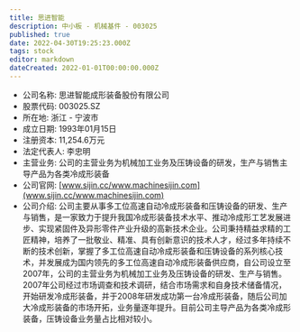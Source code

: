 ```yaml
---
title: 思进智能
description: 中小板 - 机械基件 - 003025
published: true
date: 2022-04-30T19:25:23.000Z
tags: stock
editor: markdown
dateCreated: 2022-01-01T00:00:00.000Z
---
```


- 公司名称: 思进智能成形装备股份有限公司
- 股票代码: 003025.SZ
- 所在地: 浙江 - 宁波市
- 成立日期: 1993年01月15日
- 注册资本: 11,254.6万元
- 法定代表人: 李忠明
- 主营业务: 公司的主营业务为机械加工业务及压铸设备的研发，生产与销售主导产品为各类冷成形装备
- 公司官网: [www.sijin.cc/www.machinesijin.com](www.sijin.cc/www.machinesijin.com)
- 公司介绍: 公司主要从事多工位高速自动冷成形装备和压铸设备的研发、生产与销售，是一家致力于提升我国冷成形装备技术水平、推动冷成形工艺发展进步、实现紧固件及异形零件产业升级的高新技术企业。公司秉持精益求精的工匠精神，培养了一批敬业、精准、具有创新意识的技术人才，经过多年持续不断的技术创新，掌握了多工位高速自动冷成形装备和压铸设备的系列核心技术，并发展成为国内领先的多工位高速自动冷成形装备供应商，自公司设立至2007年，公司的主营业务为机械加工业务及压铸设备的研发、生产与销售。2007年公司经过市场调查和技术调研，结合市场需求和自身技术储备情况，开始研发冷成形装备，并于2008年研发成功第一台冷成形装备，随后公司加大冷成形装备的市场开拓，业务量逐年提升。目前公司主导产品为各类冷成形装备，压铸设备业务量占比相对较小。


